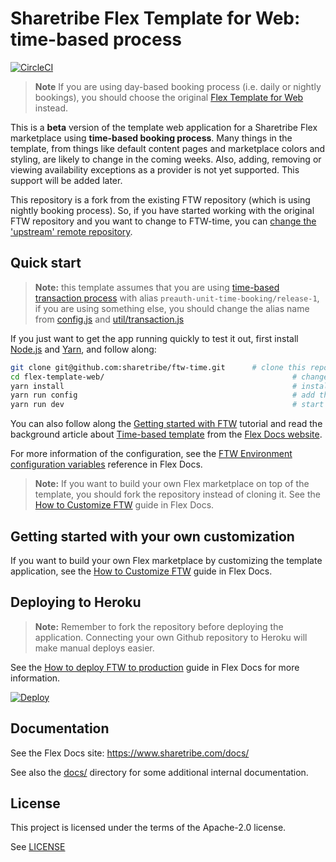 # Sharetribe Flex Template for Web: time-based process

[![CircleCI](https://circleci.com/gh/sharetribe/flex-template-web.svg?style=svg&circle-token=198451e83e5cecb0d662949260dbc3273ac44a67)](https://circleci.com/gh/sharetribe/flex-template-web)

> **Note** If you are using day-based booking process (i.e. daily or nightly bookings), you should
> choose the original [Flex Template for Web](https://github.com/sharetribe/flex-template-web/)
> instead.

This is a **beta** version of the template web application for a Sharetribe Flex marketplace using
**time-based booking process**. Many things in the template, from things like default content pages and marketplace colors and styling, are likely to change in the coming weeks. Also, adding, removing or viewing availability exceptions as a provider is not yet supported. This support will be added later.

This repository is a fork from the existing FTW repository (which is using nightly
booking process). So, if you have started working with the original FTW repository and you want to
change to FTW-time, you can
[change the 'upstream' remote repository](https://help.github.com/en/github/collaborating-with-issues-and-pull-requests/configuring-a-remote-for-a-fork).

## Quick start

> **Note:** this template assumes that you are using
> [time-based transaction process](https://www.sharetribe.com/docs/guides/how-to-take-time-based-bookings-into-use/)
> with alias `preauth-unit-time-booking/release-1`, if you are using something else, you should
> change the alias name from
> [config.js](https://github.com/sharetribe/ftw-time/blob/master/src/config.js#L35) and
> [util/transaction.js](https://github.com/sharetribe/ftw-time/blob/master/src/util/transaction.js#L111)

If you just want to get the app running quickly to test it out, first install
[Node.js](https://nodejs.org/) and [Yarn](https://yarnpkg.com/), and follow along:

```sh
git clone git@github.com:sharetribe/ftw-time.git      # clone this repository
cd flex-template-web/                                          # change to the cloned directory
yarn install                                                   # install dependencies
yarn run config                                                # add the mandatory env vars to your local config
yarn run dev                                                   # start the dev server, this will open a browser in localhost:3000
```

You can also follow along the
[Getting started with FTW](https://www.sharetribe.com/docs/tutorials/getting-started-with-ftw/)
tutorial and read the background article about
[Time-based template](https://www.sharetribe.com/docs/background/ftw-time) from the
[Flex Docs website](https://www.sharetribe.com/docs/).

For more information of the configuration, see the
[FTW Environment configuration variables](https://www.sharetribe.com/docs/references/ftw-env/)
reference in Flex Docs.

> **Note:** If you want to build your own Flex marketplace on top of the template, you should fork
> the repository instead of cloning it. See the
> [How to Customize FTW](https://www.sharetribe.com/docs/guides/how-to-customize-ftw/) guide in Flex
> Docs.

## Getting started with your own customization

If you want to build your own Flex marketplace by customizing the template application, see the
[How to Customize FTW](https://www.sharetribe.com/docs/guides/how-to-customize-ftw/) guide in Flex
Docs.

## Deploying to Heroku

> **Note:** Remember to fork the repository before deploying the application. Connecting your own
> Github repository to Heroku will make manual deploys easier.

See the
[How to deploy FTW to production](https://www.sharetribe.com/docs/guides/how-to-deploy-ftw-to-production/)
guide in Flex Docs for more information.

[![Deploy](https://www.herokucdn.com/deploy/button.svg)](https://heroku.com/deploy)

## Documentation

See the Flex Docs site: https://www.sharetribe.com/docs/

See also the [docs/](docs/) directory for some additional internal documentation.

## License

This project is licensed under the terms of the Apache-2.0 license.

See [LICENSE](LICENSE)
